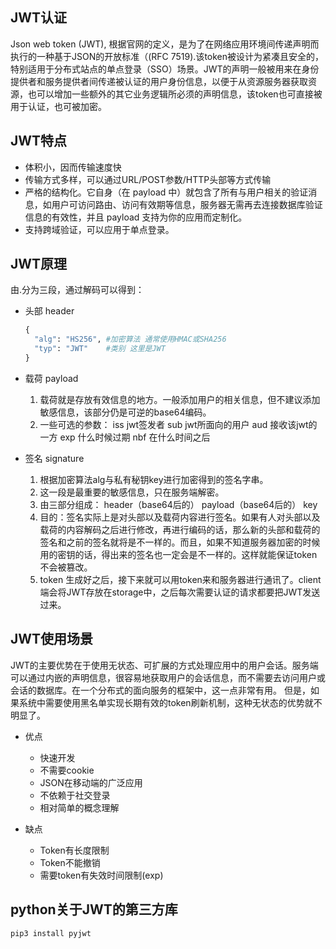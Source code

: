 ## JWT认证

  Json web token (JWT), 根据官网的定义，是为了在网络应用环境间传递声明而执行的一种基于JSON的开放标准（(RFC 7519).该token被设计为紧凑且安全的，特别适用于分布式站点的单点登录（SSO）场景。JWT的声明一般被用来在身份提供者和服务提供者间传递被认证的用户身份信息，以便于从资源服务器获取资源，也可以增加一些额外的其它业务逻辑所必须的声明信息，该token也可直接被用于认证，也可被加密。

## JWT特点

  - 体积小，因而传输速度快
  - 传输方式多样，可以通过URL/POST参数/HTTP头部等方式传输
  - 严格的结构化。它自身（在 payload 中）就包含了所有与用户相关的验证消息，如用户可访问路由、访问有效期等信息，服务器无需再去连接数据库验证信息的有效性，并且 payload 支持为你的应用而定制化。
  - 支持跨域验证，可以应用于单点登录。

## JWT原理

由.分为三段，通过解码可以得到：
  - 头部 header
    ```python
    {
      "alg": "HS256", #加密算法 通常使用HMAC或SHA256
      "typ": "JWT"	  #类别 这里是JWT
    }
    ```
  - 载荷 payload
    1. 载荷就是存放有效信息的地方。一般添加用户的相关信息，但不建议添加敏感信息，该部分仍是可逆的base64编码。
    2. 一些可选的参数：
          iss  jwt签发者
          sub  jwt所面向的用户
          aud  接收该jwt的一方
          exp  什么时候过期
          nbf  在什么时间之后
 
  - 签名 signature
    1. 根据加密算法alg与私有秘钥key进行加密得到的签名字串。
    2. 这一段是最重要的敏感信息，只在服务端解密。
    3. 由三部分组成：
            header（base64后的）
            payload（base64后的）
            key
    4. 目的：签名实际上是对头部以及载荷内容进行签名。如果有人对头部以及载荷的内容解码之后进行修改，再进行编码的话，那么新的头部和载荷的签名和之前的签名就将是不一样的。而且，如果不知道服务器加密的时候用的密钥的话，得出来的签名也一定会是不一样的。这样就能保证token不会被篡改。
    5. token 生成好之后，接下来就可以用token来和服务器进行通讯了。client端会将JWT存放在storage中，之后每次需要认证的请求都要把JWT发送过来。


## JWT使用场景

JWT的主要优势在于使用无状态、可扩展的方式处理应用中的用户会话。服务端可以通过内嵌的声明信息，很容易地获取用户的会话信息，而不需要去访问用户或会话的数据库。在一个分布式的面向服务的框架中，这一点非常有用。
但是，如果系统中需要使用黑名单实现长期有效的token刷新机制，这种无状态的优势就不明显了。

- 优点
  - 快速开发
  - 不需要cookie
  - JSON在移动端的广泛应用
  - 不依赖于社交登录
  - 相对简单的概念理解
    
- 缺点
  - Token有长度限制
  - Token不能撤销
  - 需要token有失效时间限制(exp)

## python关于JWT的第三方库
    pip3 install pyjwt